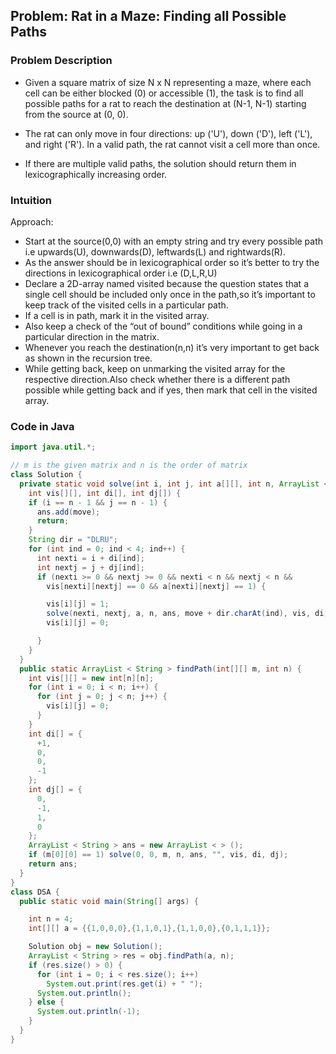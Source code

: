 ## Problem: Rat in a Maze: Finding all Possible Paths















### Problem Description
- Given a square matrix of size N x N representing a maze, where each cell can be either blocked (0) or accessible (1), the task is to find all possible paths for a rat to reach the destination at (N-1, N-1) starting from the source at (0, 0). 
- The rat can only move in four directions: up ('U'), down ('D'), left ('L'), and right ('R'). In a valid path, the rat cannot visit a cell more than once.

- If there are multiple valid paths, the solution should return them in lexicographically increasing order.



### Intuition
Approach:

- Start at the source(0,0) with an empty string and try every possible path i.e upwards(U), downwards(D), leftwards(L) and rightwards(R).
- As the answer should be in lexicographical order so it’s better to try the directions in lexicographical order i.e (D,L,R,U)
- Declare a 2D-array named visited because the question states that a single cell should be included only once in the path,so it’s important to keep track of the visited cells in a particular path.
- If a cell is in path, mark it in the visited array.
- Also keep a check of the “out of bound” conditions while going in a particular direction in the matrix. 
- Whenever you reach the destination(n,n) it’s very important to get back as shown in the recursion tree.
- While getting back, keep on unmarking the visited array for the respective direction.Also check whether there is a different path possible while getting back and if yes, then mark that cell in the visited array.
    
    
### Code in Java

```java
import java.util.*;

// m is the given matrix and n is the order of matrix
class Solution {
  private static void solve(int i, int j, int a[][], int n, ArrayList < String > ans, String move,
    int vis[][], int di[], int dj[]) {
    if (i == n - 1 && j == n - 1) {
      ans.add(move);
      return;
    }
    String dir = "DLRU";
    for (int ind = 0; ind < 4; ind++) {
      int nexti = i + di[ind];
      int nextj = j + dj[ind];
      if (nexti >= 0 && nextj >= 0 && nexti < n && nextj < n &&
        vis[nexti][nextj] == 0 && a[nexti][nextj] == 1) {

        vis[i][j] = 1;
        solve(nexti, nextj, a, n, ans, move + dir.charAt(ind), vis, di, dj);
        vis[i][j] = 0;

      }
    }
  }
  public static ArrayList < String > findPath(int[][] m, int n) {
    int vis[][] = new int[n][n];
    for (int i = 0; i < n; i++) {
      for (int j = 0; j < n; j++) {
        vis[i][j] = 0;
      }
    }
    int di[] = {
      +1,
      0,
      0,
      -1
    };
    int dj[] = {
      0,
      -1,
      1,
      0
    };
    ArrayList < String > ans = new ArrayList < > ();
    if (m[0][0] == 1) solve(0, 0, m, n, ans, "", vis, di, dj);
    return ans;
  }
}
class DSA {
  public static void main(String[] args) {

    int n = 4;
    int[][] a = {{1,0,0,0},{1,1,0,1},{1,1,0,0},{0,1,1,1}};

    Solution obj = new Solution();
    ArrayList < String > res = obj.findPath(a, n);
    if (res.size() > 0) {
      for (int i = 0; i < res.size(); i++)
        System.out.print(res.get(i) + " ");
      System.out.println();
    } else {
      System.out.println(-1);
    }
  }
}

```

